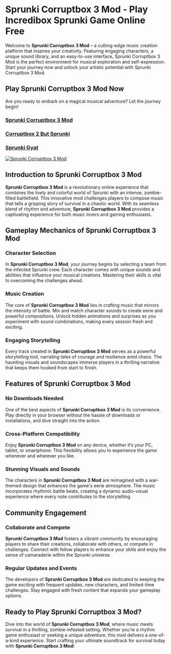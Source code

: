 # Sprunki Corruptbox 3 Mod - Play Incredibox Sprunki Game Online Free

Welcome to **Sprunki Corruptbox 3 Mod** – a cutting-edge music creation platform that inspires your creativity. Featuring engaging characters, a unique sound library, and an easy-to-use interface, Sprunki Corruptbox 3 Mod is the perfect environment for musical exploration and self-expression. Start your journey now and unlock your artistic potential with Sprunki Corruptbox 3 Mod.

## Play Sprunki Corruptbox 3 Mod Now

Are you ready to embark on a magical musical adventure? Let the journey begin!  

### [Sprunki Corruptbox 3 Mod](https://sprunkisinner.org/sprunki-corruptbox-3-mod)  
### [Corruptbox 2 But Sprunki](https://sprunkisinner.org/corruptbox-2-but-sprunki)  
### [Sprunki Gyat](https://sprunkisinner.org/sprunki-gyat)  

[![Sprunki Corruptbox 3 Mod](https://sprunkisinner.org/_nuxt/sprunki-corruptbox-3-infected-war.CMJcWQbS.webp)](https://sprunkisinner.org/sprunki-corruptbox-3-infected-war)

## Introduction to Sprunki Corruptbox 3 Mod  

**Sprunki Corruptbox 3 Mod** is a revolutionary online experience that combines the lively and colorful world of Sprunki with an intense, zombie-filled battlefield. This innovative mod challenges players to compose music that tells a gripping story of survival in a chaotic world. With its seamless blend of rhythm and adventure, **Sprunki Corruptbox 3 Mod** provides a captivating experience for both music lovers and gaming enthusiasts.

## Gameplay Mechanics of Sprunki Corruptbox 3 Mod  

### Character Selection  

In **Sprunki Corruptbox 3 Mod**, your journey begins by selecting a team from the infected Sprunki crew. Each character comes with unique sounds and abilities that influence your musical creations. Mastering their skills is vital to overcoming the challenges ahead.  

### Music Creation  

The core of **Sprunki Corruptbox 3 Mod** lies in crafting music that mirrors the intensity of battle. Mix and match character sounds to create eerie and powerful compositions. Unlock hidden animations and surprises as you experiment with sound combinations, making every session fresh and exciting.  

### Engaging Storytelling  

Every track created in **Sprunki Corruptbox 3 Mod** serves as a powerful storytelling tool, narrating tales of courage and resilience amid chaos. The haunting visuals and soundscapes immerse players in a thrilling narrative that keeps them hooked from start to finish.  

## Features of Sprunki Corruptbox 3 Mod  

### No Downloads Needed  

One of the best aspects of **Sprunki Corruptbox 3 Mod** is its convenience. Play directly in your browser without the hassle of downloads or installations, and dive straight into the action.  

### Cross-Platform Compatibility  

Enjoy **Sprunki Corruptbox 3 Mod** on any device, whether it’s your PC, tablet, or smartphone. This flexibility allows you to experience the game whenever and wherever you like.  

### Stunning Visuals and Sounds  

The characters in **Sprunki Corruptbox 3 Mod** are reimagined with a war-themed design that enhances the game's eerie atmosphere. The music incorporates rhythmic battle beats, creating a dynamic audio-visual experience where every note contributes to the storytelling.  

## Community Engagement  

### Collaborate and Compete  

**Sprunki Corruptbox 3 Mod** fosters a vibrant community by encouraging players to share their creations, collaborate with others, or compete in challenges. Connect with fellow players to enhance your skills and enjoy the sense of camaraderie within the Sprunki universe.  

### Regular Updates and Events  

The developers of **Sprunki Corruptbox 3 Mod** are dedicated to keeping the game exciting with frequent updates, new characters, and limited-time challenges. Stay engaged with fresh content that expands your gameplay options.  

## Ready to Play Sprunki Corruptbox 3 Mod?  

Dive into the world of **Sprunki Corruptbox 3 Mod**, where music meets survival in a thrilling, zombie-infested setting. Whether you’re a rhythm game enthusiast or seeking a unique adventure, this mod delivers a one-of-a-kind experience. Start crafting your ultimate soundtrack for survival today with **Sprunki Corruptbox 3 Mod**!
